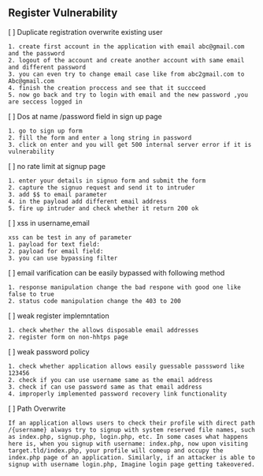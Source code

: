 ## Register Vulnerability
[ ] Duplicate registration overwrite existing user
```
1. create first account in the application with email abc@gmail.com and the password
2. logout of the account and create another account with same email and different password
3. you can even try to change email case like from abc2gmail.com to Abc@gmail.com
4. finish the creation proccess and see that it succceed
5. now go back and try to login with email and the new password ,you are seccess logged in
```
[ ] Dos at name /password field in sign up page
```
1. go to sign up form
2. fill the form and enter a long string in password 
3. click on enter and you will get 500 internal server error if it is vulnerability
```

[ ] no rate limit at signup page
```
1. enter your details in signuo form and submit the form
2. capture the signuo request and send it to intruder
3. add $$ to email parameter
4. in the payload add different email address
5. fire up intruder and check whether it return 200 ok
```

[ ] xss in username,email
```
xss can be test in any of parameter
1. payload for text field:
2. payload for email field:
3. you can use bypassing filter
```

[ ] email varification can be easily bypassed with following method
```
1. response manipulation change the bad respone with good one like false to true
2. status code manipulation change the 403 to 200
```

[ ] weak register implemntation
```
1. check whether the allows disposable email addresses
2. register form on non-hhtps page
```

[ ] weak password policy
```
1. check whether application allows easily guessable passsword like 123456
2. check if you can use username same as the email address
3. check if can use password same as that email address
4. improperly implemented password recovery link functionality
```

[ ] Path Overwrite
```
If an application allows users to check their profile with direct path /{username} always try to signup with system reserved file names, such as index.php, signup.php, login.php, etc. In some cases what happens here is, when you signup with username: index.php, now upon visiting target.tld/index.php, your profile will comeup and occupy the index.php page of an application. Similarly, if an attacker is able to signup with username login.php, Imagine login page getting takeovered.
```
